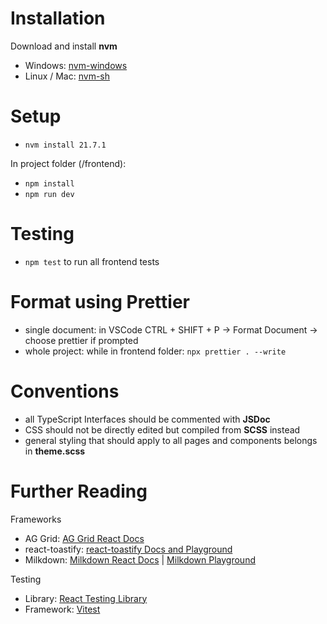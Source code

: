 # Installation

Download and install **nvm**

-   Windows: <a href="https://github.com/coreybutler/nvm-windows">nvm-windows</a>
-   Linux / Mac: <a href="https://github.com/nvm-sh/nvm">nvm-sh</a>

# Setup

-   `nvm install 21.7.1`

In project folder (/frontend):

-   `npm install`
-   `npm run dev`

# Testing

-   `npm test` to run all frontend tests

# Format using Prettier

-   single document: in VSCode CTRL + SHIFT + P -> Format Document -> choose prettier if prompted
-   whole project: while in frontend folder: `npx prettier . --write`

# Conventions

-   all TypeScript Interfaces should be commented with **JSDoc**
-   CSS should not be directly edited but compiled from **SCSS** instead
-   general styling that should apply to all pages and components belongs in **theme.scss**

# Further Reading

Frameworks

- AG Grid: <a href="https://www.ag-grid.com/react-data-grid/getting-started/">AG Grid React Docs</a>
- react-toastify: <a href="https://fkhadra.github.io/react-toastify/introduction/">react-toastify Docs and Playground</a>
- Milkdown: <a href="https://milkdown.dev/docs/recipes/react">Milkdown React Docs</a> | <a href="https://milkdown.dev/playground">Milkdown Playground</a>

Testing
- Library: <a href="https://testing-library.com/docs/">React Testing Library</a>
- Framework: <a href="https://vitest.dev/api/">Vitest</a>
